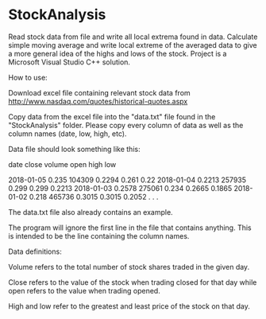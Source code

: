# StockAnalysis
Read stock data from file and write all local extrema found in data. Calculate simple moving average and write local extreme of the averaged data to give a more general idea of the highs and lows of the stock. Project is a Microsoft Visual Studio C++ solution.

How to use:

Download excel file containing relevant stock data from http://www.nasdaq.com/quotes/historical-quotes.aspx

Copy data from the excel file into the "data.txt" file found in the "StockAnalysis" folder. Please copy every column of data as well as the
column names (date, low, high, etc).

Data file should look something like this:

date	close	volume	open	high	low
					
2018-01-05	0.235	104309	0.2294	0.261	0.22
2018-01-04	0.2213	257935	0.299	0.299	0.2213
2018-01-03	0.2578	275061	0.234	0.2665	0.1865
2018-01-02	0.218	465736	0.3015	0.3015	0.2052
.
.
.

The data.txt file also already contains an example.

The program will ignore the first line in the file that contains anything. This is intended to be the line containing the column names.


Data definitions:

Volume refers to the total number of stock shares traded in the given day. 

Close refers to the value of the stock when trading closed for that day while open refers to the value when trading opened.

High and low refer to the greatest and least price of the stock on that day.
